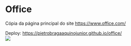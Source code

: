 # Office

Cópia da página principal do site <a target="_blank" href="https://www.office.com/">https://www.office.com/</a> <br/>

Deploy: <a target="_blank" href="https://pietrobragaaquinojunior.github.io/office/">https://pietrobragaaquinojunior.github.io/office/</a> <br/>
<img src="https://github.com/pietroBragaAquinoJunior/office/assets/85259321/bf7a3449-27a7-4cf7-8d7e-80dc1aa0b6f3" /> <br/>
